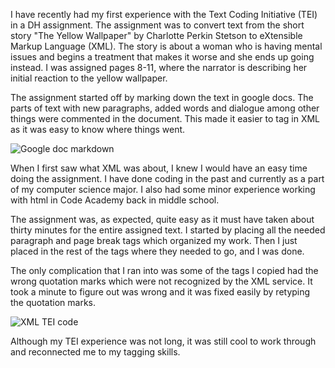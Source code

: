 I have recently had my first experience with the Text Coding Initiative (TEI) in a DH assignment. The assignment was to convert text from the short story "The Yellow Wallpaper" by Charlotte Perkin Stetson to eXtensible Markup Language (XML). The story is about a woman who is having mental issues and begins a treatment that makes it worse and she ends up going instead. I was assigned pages 8-11, where the narrator is describing her initial reaction to the yellow wallpaper.  

The assignment started off by marking down the text in google docs. The parts of text with new paragraphs, added words and dialogue among other things were commented in the document. This made it easier to tag in XML as it was easy to know where things went.    

![Google doc markdown][GDTEI.png]

When I first saw what XML was about, I knew I would have an easy time doing the assignment. I have done coding in the past and currently as a part of my computer science major. I also had some minor experience working with html in Code Academy back in middle school.  

The assignment was, as expected, quite easy as it must have taken about thirty minutes for the entire assigned text. I started by placing all the needed paragraph and page break tags which organized my work. Then I just placed in the rest of the tags where they needed to go, and I was done.  

The only complication that I ran into was some of the tags I copied had the wrong quotation marks which were not recognized by the XML service. It took a minute to figure out was wrong and it was fixed easily by retyping the quotation marks.    

![XML TEI code][TEI.png]

Although my TEI experience was not long, it was still cool to work through and reconnected me to my tagging skills.


[TEI.png]: https://christianross18.github.io/Blogs/images/TEI.png
[GDTEI.png]: https://christianross18.github.io/Blogs/images/GDTEI.png
